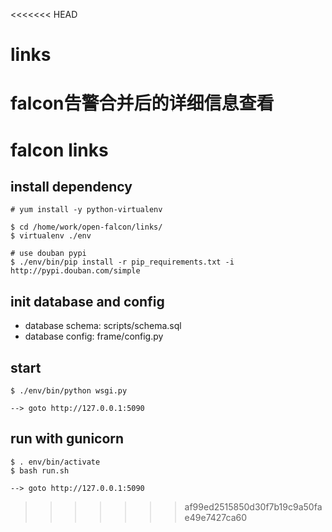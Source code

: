 <<<<<<< HEAD
# links
falcon告警合并后的详细信息查看
=======
falcon links
============

## install dependency

    # yum install -y python-virtualenv

    $ cd /home/work/open-falcon/links/
    $ virtualenv ./env

    # use douban pypi
    $ ./env/bin/pip install -r pip_requirements.txt -i http://pypi.douban.com/simple


## init database and config

- database schema: scripts/schema.sql
- database config: frame/config.py

## start

    $ ./env/bin/python wsgi.py

    --> goto http://127.0.0.1:5090


## run with gunicorn

    $ . env/bin/activate
    $ bash run.sh
    
    --> goto http://127.0.0.1:5090


>>>>>>> af99ed2515850d30f7b19c9a50fae49e7427ca60
